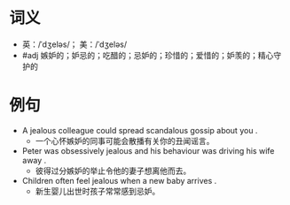 # 词义
- 英：/ˈdʒeləs/； 美：/ˈdʒeləs/
- #adj 嫉妒的；妒忌的；吃醋的；忌妒的；珍惜的；爱惜的；妒羡的；精心守护的
# 例句
- A jealous colleague could spread scandalous gossip about you .
	- 一个心怀嫉妒的同事可能会散播有关你的丑闻谣言。
- Peter was obsessively jealous and his behaviour was driving his wife away .
	- 彼得过分嫉妒的举止令他的妻子想离他而去。
- Children often feel jealous when a new baby arrives .
	- 新生婴儿出世时孩子常常感到忌妒。
